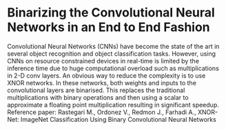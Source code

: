 # Binarizing the Convolutional Neural Networks in an End to End Fashion
Convolutional  Neural  Networks  (CNNs)  have  become the state of the art in several object recognition and object classification tasks.  However, using CNNs on resource constrained devices in real-time is limited by the inference time due to huge computational overload such as multiplications in 2-D conv layers.  An obvious way to reduce the complexity is to use XNOR networks. In these networks, both weights and inputs to the convolutional layers are binarised.  This replaces the traditional multiplications with binary operations and then using a scalar to approximate a floating point multiplication resulting in significant speedup.
Reference paper: Rastegari M., Ordonez V., Redmon J., Farhadi A., XNOR-Net: ImageNet Classification Using Binary Convolutional Neural Networks  
